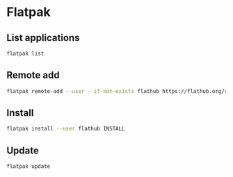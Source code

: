 # Flatpak

## List applications
```bash
flatpak list
```

## Remote add
  ```bash
  flatpak remote-add --user --if-not-exists flathub https://flathub.org/repo/flathub.flatpakrepo
  ```

## Install
  ```bash
  flatpak install --user flathub INSTALL
  ```

## Update
```
flatpak update
```
